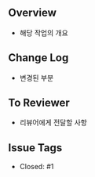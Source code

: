## Overview
- 해당 작업의 개요

## Change Log
- 변경된 부분

## To Reviewer
- 리뷰어에게 전달할 사항

## Issue Tags
- Closed: #1
